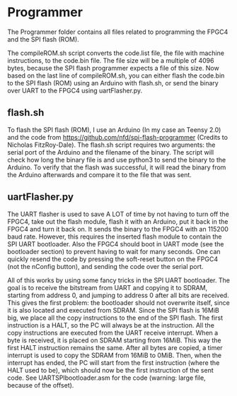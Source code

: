 # Programmer
The Programmer folder contains all files related to programming the FPGC4 and the SPI flash (ROM). 

The compileROM.sh script converts the code.list file, the file with machine instructions, to the code.bin file. The file size will be a multiple of 4096 bytes, because the SPI flash programmer expects a file of this size. Now based on the last line of compileROM.sh, you can either flash the code.bin to the SPI flash (ROM) using an Arduino with flash.sh, or send the binary over UART to the FPGC4 using uartFlasher.py.

## flash.sh
To flash the SPI flash (ROM), I use an Arduino (In my case an Teensy 2.0) and the code from https://github.com/nfd/spi-flash-programmer (Credits to Nicholas FitzRoy-Dale). 
The flash.sh script requires two arguments: the serial port of the Arduino and the filename of the binary. The script will check how long the binary file is and use python3 to send the binary to the Arduino. To verify that the flash was successful, it will read the binary from the Arduino afterwards and compare it to the file that was sent.

## uartFlasher.py
The UART flasher is used to save A LOT of time by not having to turn off the FPGC4, take out the flash module, flash it with an Arduino, put it back in the FPGC4 and turn it back on. It sends the binary to the FPGC4 with an 115200 baud rate. However, this requires the inserted flash module to contain the SPI UART bootloader. Also the FPGC4 should boot in UART mode (see the bootloader section) to prevent having to wait for many seconds. One can quickly resend the code by pressing the soft-reset button on the FPGC4 (not the nConfig button), and sending the code over the serial port.

All of this works by using some fancy tricks in the SPI UART bootloader. The goal is to receive the bitstream from UART and copying it to SDRAM, starting from address 0, and jumping to address 0 after all bits are received. This gives the first problem: the bootloader should not overwrite itself, since it is also located and executed from SDRAM. Since the SPI flash is 16MiB big, we place all the copy instructions to the end of the SPI flash. The first instruction is a HALT, so the PC will always be at the instruction. All the copy instructions are executed from the UART receive interrupt. When a byte is received, it is placed on SDRAM starting from 16MiB. This way the first HALT instruction remains the same. After all bytes are copied, a timer interrupt is used to copy the SDRAM from 16MiB to 0MiB. Then, when the interrupt has ended, the PC will start from the first instruction (where the HALT used to be), which should now be the first instruction of the sent code. See UARTSPIbootloader.asm for the code (warning: large file, because of the offset).
